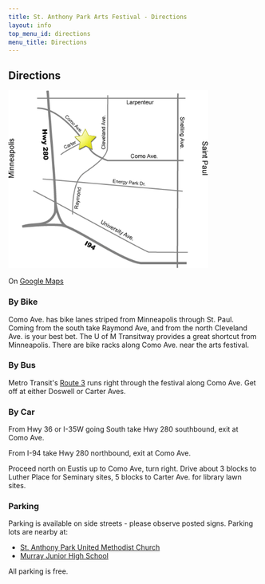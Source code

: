 ```yaml
---
title: St. Anthony Park Arts Festival - Directions
layout: info
top_menu_id: directions
menu_title: Directions
---
```

<script>$("#directions").addClass("on");</script>

## Directions

<img class="plainpic rightpic" width='400' src='/images/Map.gif'>

On [Google Maps](http://g.co/maps/e4sk4)

### By Bike

Como Ave. has bike lanes striped from Minneapolis through St. Paul. Coming from the south take Raymond Ave, and from the north Cleveland Ave. is your best bet. The U of M Transitway provides a great shortcut from Minneapolis. There are bike racks along Como Ave. near the arts festival.

### By Bus

Metro Transit's [Route 3](http://metrotransit.org/schedules/webschedules.aspx?route=3) runs right through the festival along Como Ave. Get off at either Doswell or Carter Aves.
 
### By Car 

From Hwy 36 or I-35W going South take Hwy 280 southbound, exit at Como Ave. 

From I-94 take Hwy 280 northbound, exit at Como Ave. 

Proceed north on Eustis up to Como Ave, turn right. 
Drive about 3 blocks to Luther Place for Seminary sites, 5 blocks to Carter Ave. for library lawn sites. 

### Parking

Parking is available on side streets - please observe posted signs.
Parking lots are nearby at:
  
  - [St. Anthony Park United Methodist Church](http://g.co/maps/aq4us)
  - [Murray Junior High School](http://g.co/maps/ag63s)

All parking is free.
